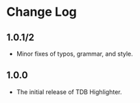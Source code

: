# Change Log

## 1.0.1/2

- Minor fixes of typos, grammar, and style.

## 1.0.0

- The initial release of TDB Highlighter.